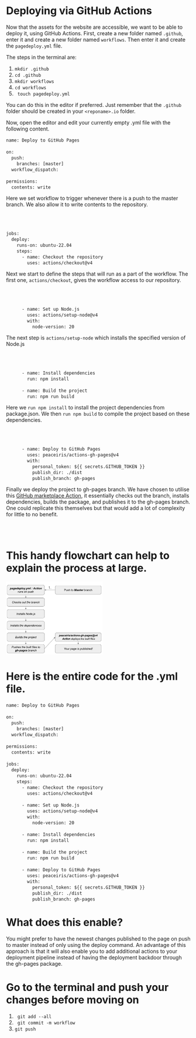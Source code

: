 # Deploying via GitHub Actions

Now that the assets for the website are accessible, we want to be able to deploy it, using GitHub Actions. First, create a new folder named `.github`, enter it and create a new folder named `workflows`. Then enter it and create the `pagedeploy.yml` file. 

The steps in the terminal are:

1. ` mkdir .github `
2. ` cd .github `
3. ` mkdir workflows `
4. ` cd workflows `
5. ` touch pagedeploy.yml`

You can do this in the editor if preferred. Just remember that the  `.github` folder should be created in your `<reponame>.io` folder.

Now, open the editor and edit your currently empty .yml file with the following content. 
```
name: Deploy to GitHub Pages

on:
  push:
    branches: [master] 
  workflow_dispatch: 

permissions:
  contents: write
```

Here we set workflow to trigger whenever there is a push to the master branch. 
We also allow it to write contents to the repository.  

<br>
<br>



```
jobs:
  deploy:
    runs-on: ubuntu-22.04
    steps:
      - name: Checkout the repository
        uses: actions/checkout@v4
```

Next we start to define the steps that will run as a part of the workflow. 
The first one, `actions/checkout`, gives the workflow access to our repository.      

<br>
<br>


```
      - name: Set up Node.js
        uses: actions/setup-node@v4
        with:
          node-version: 20
```

The next step is `actions/setup-node` which installs the specified version of Node.js  

<br>
<br>

```
      - name: Install dependencies
        run: npm install

      - name: Build the project
        run: npm run build
```

Here we `run npm install` to install the project dependencies from package.json.
We then `run npm build` to compile the project based on these dependencies.  

<br>
<br>


```
      - name: Deploy to GitHub Pages
        uses: peaceiris/actions-gh-pages@v4
        with:
          personal_token: ${{ secrets.GITHUB_TOKEN }}
          publish_dir: ./dist
          publish_branch: gh-pages
```
Finally we deploy the project to gh-pages branch. We have chosen to utilise this [GitHub marketplace Action](https://github.com/marketplace/actions/github-pages-action), it essentially checks out the branch, installs dependencies, builds the package, and publishes it to the gh-pages branch. One could replicate this themselves but that would add a lot of complexity for little to no benefit.  

<br>
<br>

# This handy flowchart can help to explain the process at large.
<img src="../assets/Actionchart.jpg" height="200">


# Here is the entire code for the .yml file. 

```
name: Deploy to GitHub Pages

on:
  push:
    branches: [master] 
  workflow_dispatch: 

permissions:
  contents: write

jobs:
  deploy:
    runs-on: ubuntu-22.04
    steps:
      - name: Checkout the repository
        uses: actions/checkout@v4

      - name: Set up Node.js
        uses: actions/setup-node@v4
        with:
          node-version: 20

      - name: Install dependencies
        run: npm install

      - name: Build the project
        run: npm run build

      - name: Deploy to GitHub Pages
        uses: peaceiris/actions-gh-pages@v4
        with:
          personal_token: ${{ secrets.GITHUB_TOKEN }}
          publish_dir: ./dist
          publish_branch: gh-pages
```

# What does this enable?
You might prefer to have the newest changes published to the page on push to master instead of only using the deploy command. An advantage of this approach is that it will also enable you to add additional actions to your deployment pipeline instead of having the deployment backdoor through the gh-pages package.

# Go to the terminal and push your changes before moving on
1. ` git add --all`
2. ` git commit -m workflow`
3. ` git push `